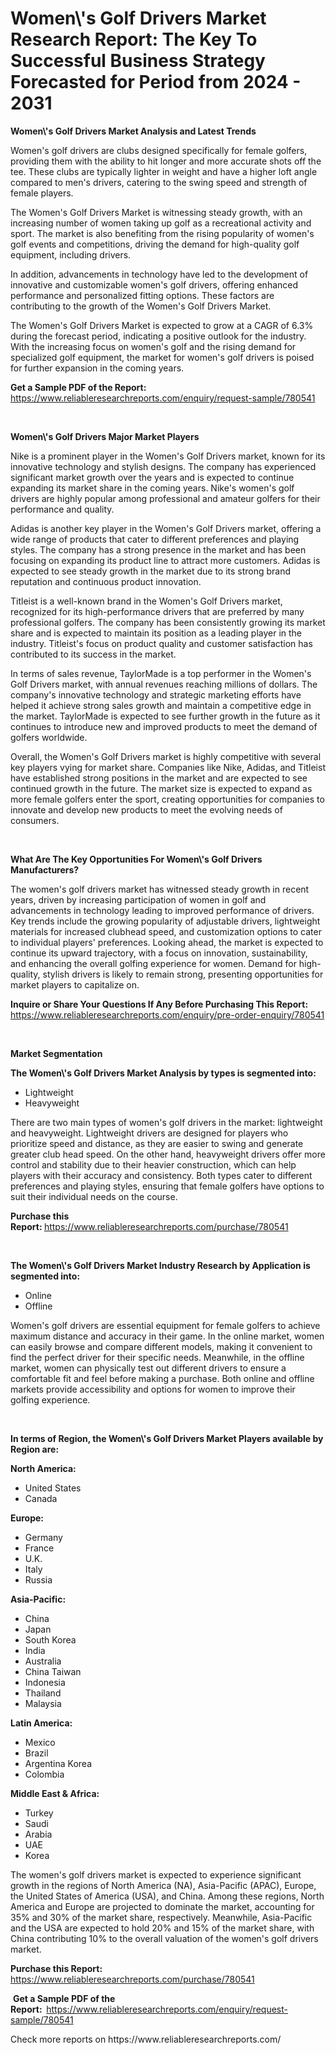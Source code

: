 <p><h1>Women\'s Golf Drivers Market Research Report: The Key To Successful Business Strategy Forecasted for Period from 2024 - 2031</h1></p><p><strong>Women\'s Golf Drivers Market Analysis and Latest Trends</strong></p>
<p><p>Women's golf drivers are clubs designed specifically for female golfers, providing them with the ability to hit longer and more accurate shots off the tee. These clubs are typically lighter in weight and have a higher loft angle compared to men's drivers, catering to the swing speed and strength of female players.</p><p>The Women's Golf Drivers Market is witnessing steady growth, with an increasing number of women taking up golf as a recreational activity and sport. The market is also benefiting from the rising popularity of women's golf events and competitions, driving the demand for high-quality golf equipment, including drivers.</p><p>In addition, advancements in technology have led to the development of innovative and customizable women's golf drivers, offering enhanced performance and personalized fitting options. These factors are contributing to the growth of the Women's Golf Drivers Market.</p><p>The Women's Golf Drivers Market is expected to grow at a CAGR of 6.3% during the forecast period, indicating a positive outlook for the industry. With the increasing focus on women's golf and the rising demand for specialized golf equipment, the market for women's golf drivers is poised for further expansion in the coming years.</p></p>
<p><strong>Get a Sample PDF of the Report:&nbsp;</strong> <a href="https://www.reliableresearchreports.com/enquiry/request-sample/780541">https://www.reliableresearchreports.com/enquiry/request-sample/780541</a></p>
<p>&nbsp;</p>
<p><strong>Women\'s Golf Drivers Major Market Players</strong></p>
<p><p>Nike is a prominent player in the Women's Golf Drivers market, known for its innovative technology and stylish designs. The company has experienced significant market growth over the years and is expected to continue expanding its market share in the coming years. Nike's women's golf drivers are highly popular among professional and amateur golfers for their performance and quality.</p><p>Adidas is another key player in the Women's Golf Drivers market, offering a wide range of products that cater to different preferences and playing styles. The company has a strong presence in the market and has been focusing on expanding its product line to attract more customers. Adidas is expected to see steady growth in the market due to its strong brand reputation and continuous product innovation.</p><p>Titleist is a well-known brand in the Women's Golf Drivers market, recognized for its high-performance drivers that are preferred by many professional golfers. The company has been consistently growing its market share and is expected to maintain its position as a leading player in the industry. Titleist's focus on product quality and customer satisfaction has contributed to its success in the market.</p><p>In terms of sales revenue, TaylorMade is a top performer in the Women's Golf Drivers market, with annual revenues reaching millions of dollars. The company's innovative technology and strategic marketing efforts have helped it achieve strong sales growth and maintain a competitive edge in the market. TaylorMade is expected to see further growth in the future as it continues to introduce new and improved products to meet the demand of golfers worldwide. </p><p>Overall, the Women's Golf Drivers market is highly competitive with several key players vying for market share. Companies like Nike, Adidas, and Titleist have established strong positions in the market and are expected to see continued growth in the future. The market size is expected to expand as more female golfers enter the sport, creating opportunities for companies to innovate and develop new products to meet the evolving needs of consumers.</p></p>
<p>&nbsp;</p>
<p><strong>What Are The Key Opportunities For Women\'s Golf Drivers Manufacturers?</strong></p>
<p><p>The women's golf drivers market has witnessed steady growth in recent years, driven by increasing participation of women in golf and advancements in technology leading to improved performance of drivers. Key trends include the growing popularity of adjustable drivers, lightweight materials for increased clubhead speed, and customization options to cater to individual players' preferences. Looking ahead, the market is expected to continue its upward trajectory, with a focus on innovation, sustainability, and enhancing the overall golfing experience for women. Demand for high-quality, stylish drivers is likely to remain strong, presenting opportunities for market players to capitalize on.</p></p>
<p><strong>Inquire or Share Your Questions If Any Before Purchasing This Report:</strong> <a href="https://www.reliableresearchreports.com/enquiry/pre-order-enquiry/780541">https://www.reliableresearchreports.com/enquiry/pre-order-enquiry/780541</a></p>
<p>&nbsp;</p>
<p><strong>Market Segmentation</strong></p>
<p><strong>The Women\'s Golf Drivers Market Analysis by types is segmented into:</strong></p>
<p><ul><li>Lightweight</li><li>Heavyweight</li></ul></p>
<p><p>There are two main types of women's golf drivers in the market: lightweight and heavyweight. Lightweight drivers are designed for players who prioritize speed and distance, as they are easier to swing and generate greater club head speed. On the other hand, heavyweight drivers offer more control and stability due to their heavier construction, which can help players with their accuracy and consistency. Both types cater to different preferences and playing styles, ensuring that female golfers have options to suit their individual needs on the course.</p></p>
<p><strong>Purchase this Report:&nbsp;</strong><a href="https://www.reliableresearchreports.com/purchase/780541">https://www.reliableresearchreports.com/purchase/780541</a></p>
<p>&nbsp;</p>
<p><strong>The Women\'s Golf Drivers Market Industry Research by Application is segmented into:</strong></p>
<p><ul><li>Online</li><li>Offline</li></ul></p>
<p><p>Women's golf drivers are essential equipment for female golfers to achieve maximum distance and accuracy in their game. In the online market, women can easily browse and compare different models, making it convenient to find the perfect driver for their specific needs. Meanwhile, in the offline market, women can physically test out different drivers to ensure a comfortable fit and feel before making a purchase. Both online and offline markets provide accessibility and options for women to improve their golfing experience.</p></p>
<p>&nbsp;</p>
<p><strong>In terms of Region, the Women\'s Golf Drivers Market Players available by Region are:</strong></p>
<p>
    <p> <strong> North America: </strong>
        <ul>
            <li>United States</li>
            <li>Canada</li>
        </ul>
        </p> 
    <p> <strong> Europe: </strong>
        <ul>
            <li>Germany</li>
            <li>France</li>
            <li>U.K.</li>
            <li>Italy</li>
            <li>Russia</li>
        </ul>
        </p> 
    <p> <strong> Asia-Pacific: </strong>
        <ul>
            <li>China</li>
            <li>Japan</li>
            <li>South Korea</li>
            <li>India</li>
            <li>Australia</li>
            <li>China Taiwan</li>
            <li>Indonesia</li>
            <li>Thailand</li>
            <li>Malaysia</li>
        </ul>
        </p> 
    <p> <strong> Latin America: </strong>
        <ul>
            <li>Mexico</li>
            <li>Brazil</li>
            <li>Argentina Korea</li>
            <li>Colombia</li>
        </ul>
        </p> 
    <p> <strong> Middle East & Africa: </strong>
        <ul>
            <li>Turkey</li>
            <li>Saudi</li>
            <li>Arabia</li>
            <li>UAE</li>
            <li>Korea</li>
        </ul>
    </p>
    </p>
<p><p>The women's golf drivers market is expected to experience significant growth in the regions of North America (NA), Asia-Pacific (APAC), Europe, the United States of America (USA), and China. Among these regions, North America and Europe are projected to dominate the market, accounting for 35% and 30% of the market share, respectively. Meanwhile, Asia-Pacific and the USA are expected to hold 20% and 15% of the market share, with China contributing 10% to the overall valuation of the women's golf drivers market.</p></p>
<p><strong>Purchase this Report: </strong><a href="https://www.reliableresearchreports.com/purchase/780541">https://www.reliableresearchreports.com/purchase/780541</a></p>
<p>&nbsp;<strong>Get a Sample PDF of the Report:&nbsp;&nbsp;</strong><a href="https://www.reliableresearchreports.com/enquiry/request-sample/780541">https://www.reliableresearchreports.com/enquiry/request-sample/780541</a></p>
<p><strong></strong></p>
<p>Check more reports on https://www.reliableresearchreports.com/</p>